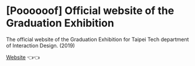 # [Poooooof] Official website of the Graduation Exhibition
The official website of the Graduation Exhibition for Taipei Tech department of Interaction Design. (2019)

[Website](https://viboloveyou12.github.io/poooooof/) 👈👈

